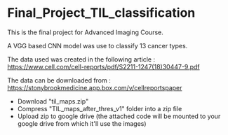 # Final_Project_TIL_classification

This is the final project for Advanced Imaging Course.

A VGG based CNN model was use to classify 13 cancer types.

The data used was created in the following article : https://www.cell.com/cell-reports/pdf/S2211-1247(18)30447-9.pdf 

The data can be downloaded from : https://stonybrookmedicine.app.box.com/v/cellreportspaper 
 - Download "til_maps.zip"
 - Compress "TIL_maps_after_thres_v1" folder into a zip file
 - Upload zip to google drive (the attached code will be mounted to your google drive from which it'll use the images)
